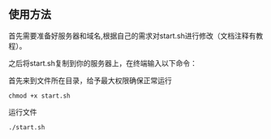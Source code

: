 ## 使用方法 

首先需要准备好服务器和域名,根据自己的需求对start.sh进行修改（文档注释有教程）。

之后将start.sh复制到你的服务器上，在终端输入以下命令：

首先来到文件所在目录，给予最大权限确保正常运行
```
chmod +x start.sh
```



运行文件
```
./start.sh
```
